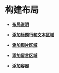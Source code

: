 # 构建布局<a name="ZH-CN_TOPIC_0000001063148753"></a>

-   **[布局说明](布局说明.md)**  

-   **[添加标题行和文本区域](添加标题行和文本区域.md)**  

-   **[添加图片区域](添加图片区域.md)**  

-   **[添加留言区域](添加留言区域.md)**  

-   **[添加容器](添加容器.md)**  


